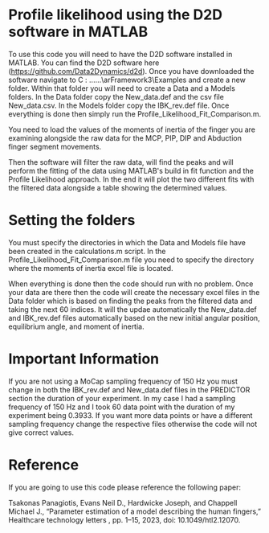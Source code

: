 # Profile likelihood using the D2D software in MATLAB

To use this code you will need to have the D2D software installed in MATLAB. You can find the D2D software here (https://github.com/Data2Dynamics/d2d).
Once you have downloaded the software navigate to C : \......\arFramework3\Examples and create a new folder. Within that folder you will need to create a Data and a Models folders.
In the Data folder copy the New_data.def and the csv file New_data.csv. In the Models folder copy the IBK_rev.def file. Once everything is done then simply run the Profile_Likelihood_Fit_Comparison.m. 

You need to load the values of the moments of inertia of the finger you are examining alongside the raw data for the MCP, PIP, DIP and Abduction finger segment movements.

Then the software will filter the raw data, will find the peaks and will perform the fitting of the data using MATLAB's build in fit function and the Profile Likelihood approach. In the end it will plot the two different fits with the filtered data alongside a table showing the determined values.

# Setting the folders
You must specify the directories in which the Data and Models file have been created in the calculations.m script. In the Profile_Likelihood_Fit_Comparison.m file you need to specify the directory where the moments of inertia excel file is located.

When everything is done then the code should run with no problem. Once your data are there then the code will create the necessary excel files in the Data folder which is based on finding the peaks from the filtered data and taking the next 60 indices. It will the updae automatically the New_data.def and IBK_rev.def files automatically based on the new initial angular position, equilibrium angle, and moment of inertia. 

# Important Information 

If you are not using a MoCap sampling frequency of 150 Hz you must change in both the IBK_rev.def and New_data.def files in the PREDICTOR section the duration of your experiment. In my case I had a sampling frequency of 150 Hz and I took 60 data point with the duration of my experiment being 0.3933. If you want more data points or have a different sampling frequency change the respective files otherwise the code will not give correct values.  

# Reference
If you are going to use this code please reference the following paper:

Tsakonas Panagiotis, Evans Neil D., Hardwicke Joseph, and Chappell Michael J., “Parameter estimation of a model describing the human fingers,” Healthcare technology letters , pp. 1–15, 2023, doi: 10.1049/htl2.12070.
